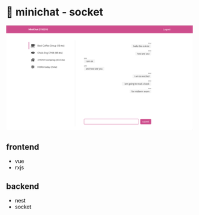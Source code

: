 # 💬 minichat - socket

![](screenshot/1.png)

## frontend

- vue
- rxjs

## backend

- nest
- socket
